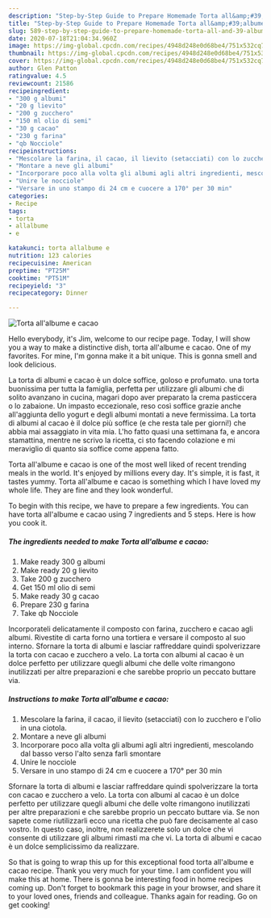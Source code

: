 ```yaml
---
description: "Step-by-Step Guide to Prepare Homemade Torta all&amp;#39;albume e cacao"
title: "Step-by-Step Guide to Prepare Homemade Torta all&amp;#39;albume e cacao"
slug: 589-step-by-step-guide-to-prepare-homemade-torta-all-and-39-albume-e-cacao
date: 2020-07-18T21:04:34.960Z
image: https://img-global.cpcdn.com/recipes/4948d248e0d68be4/751x532cq70/torta-allalbume-e-cacao-recipe-main-photo.jpg
thumbnail: https://img-global.cpcdn.com/recipes/4948d248e0d68be4/751x532cq70/torta-allalbume-e-cacao-recipe-main-photo.jpg
cover: https://img-global.cpcdn.com/recipes/4948d248e0d68be4/751x532cq70/torta-allalbume-e-cacao-recipe-main-photo.jpg
author: Glen Patton
ratingvalue: 4.5
reviewcount: 21586
recipeingredient:
- "300 g albumi"
- "20 g lievito"
- "200 g zucchero"
- "150 ml olio di semi"
- "30 g cacao"
- "230 g farina"
- "qb Nocciole"
recipeinstructions:
- "Mescolare la farina, il cacao, il lievito (setacciati) con lo zucchero e l&#39;olio in una ciotola."
- "Montare a neve gli albumi"
- "Incorporare poco alla volta gli albumi agli altri ingredienti, mescolando dal basso verso l&#39;alto senza farli smontare"
- "Unire le nocciole"
- "Versare in uno stampo di 24 cm e cuocere a 170° per 30 min"
categories:
- Recipe
tags:
- torta
- allalbume
- e

katakunci: torta allalbume e 
nutrition: 123 calories
recipecuisine: American
preptime: "PT25M"
cooktime: "PT51M"
recipeyield: "3"
recipecategory: Dinner

---
```



![Torta all&#39;albume e cacao](https://img-global.cpcdn.com/recipes/4948d248e0d68be4/751x532cq70/torta-allalbume-e-cacao-recipe-main-photo.jpg)

Hello everybody, it's Jim, welcome to our recipe page. Today, I will show you a way to make a distinctive dish, torta all&#39;albume e cacao. One of my favorites. For mine, I'm gonna make it a bit unique. This is gonna smell and look delicious.

La torta di albumi e cacao è un dolce soffice, goloso e profumato. una torta buonissima per tutta la famiglia, perfetta per utilizzare gli albumi che di solito avanzano in cucina, magari dopo aver preparato la crema pasticcera o lo zabaione. Un impasto eccezionale, reso così soffice grazie anche all&#39;aggiunta dello yogurt e degli albumi montati a neve fermissima. La torta di albumi al cacao è il dolce più soffice (e che resta tale per giorni!) che abbia mai assaggiato in vita mia. L&#39;ho fatto quasi una settimana fa, e ancora stamattina, mentre ne scrivo la ricetta, ci sto facendo colazione e mi meraviglio di quanto sia soffice come appena fatto.

Torta all&#39;albume e cacao is one of the most well liked of recent trending meals in the world. It's enjoyed by millions every day. It's simple, it is fast, it tastes yummy. Torta all&#39;albume e cacao is something which I have loved my whole life. They are fine and they look wonderful.


To begin with this recipe, we have to prepare a few ingredients. You can have torta all&#39;albume e cacao using 7 ingredients and 5 steps. Here is how you cook it.

<!--inarticleads1-->

##### The ingredients needed to make Torta all&#39;albume e cacao:

1. Make ready 300 g albumi
1. Make ready 20 g lievito
1. Take 200 g zucchero
1. Get 150 ml olio di semi
1. Make ready 30 g cacao
1. Prepare 230 g farina
1. Take qb Nocciole


Incorporateli delicatamente il composto con farina, zucchero e cacao agli albumi. Rivestite di carta forno una tortiera e versare il composto al suo interno. Sfornare la torta di albumi e lasciar raffreddare quindi spolverizzare la torta con cacao e zucchero a velo. La torta con albumi al cacao è un dolce perfetto per utilizzare quegli albumi che delle volte rimangono inutilizzati per altre preparazioni e che sarebbe proprio un peccato buttare via. 

<!--inarticleads2-->

##### Instructions to make Torta all&#39;albume e cacao:

1. Mescolare la farina, il cacao, il lievito (setacciati) con lo zucchero e l&#39;olio in una ciotola.
1. Montare a neve gli albumi
1. Incorporare poco alla volta gli albumi agli altri ingredienti, mescolando dal basso verso l&#39;alto senza farli smontare
1. Unire le nocciole
1. Versare in uno stampo di 24 cm e cuocere a 170° per 30 min


Sfornare la torta di albumi e lasciar raffreddare quindi spolverizzare la torta con cacao e zucchero a velo. La torta con albumi al cacao è un dolce perfetto per utilizzare quegli albumi che delle volte rimangono inutilizzati per altre preparazioni e che sarebbe proprio un peccato buttare via. Se non sapete come riutilizzarli ecco una ricetta che può fare decisamente al caso vostro. In questo caso, inoltre, non realizzerete solo un dolce che vi consente di utilizzare gli albumi rimasti ma che vi. La torta di albumi e cacao è un dolce semplicissimo da realizzare. 

So that is going to wrap this up for this exceptional food torta all&#39;albume e cacao recipe. Thank you very much for your time. I am confident you will make this at home. There is gonna be interesting food in home recipes coming up. Don't forget to bookmark this page in your browser, and share it to your loved ones, friends and colleague. Thanks again for reading. Go on get cooking!
